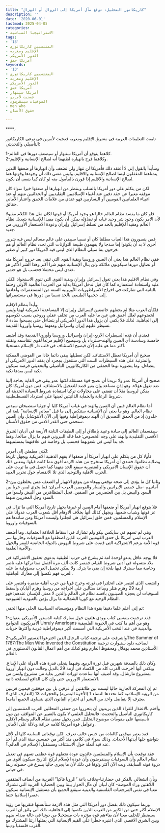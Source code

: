 ```yaml
---
title: "كاريكاتور التحليل: توقع مآل أمريكا إلى الزوال أو الهزال"
description: ''
date: '2020-06-01'
lastmod: 2025-04-05
categories:
- الاستراتيجيا السياسية
tags:
- '13'
- المنتسبين كاريكاتوري
- الإقليم ومغربه
- الدور الأمريكي
- أمريكا حمق
keywords:
- '13'
- المنتسبين كاريكاتوري
- الإقليم ومغربه
- الدور الأمريكي
- أمريكا حمق
- أمريكا ستنهار
- فعجبت لأمرين
- السوفيات سينقرضون
- men who
- حقوق الأنسان

---
```

****،

تابعت التعليقات العربية في مشرق الإقليم ومغربه فعجبت لأمرين في نوعي الكاريكاتور التأصيلي والتحديثي:

1-كلاهما يتوقع أن أمريكا ستنهار أو سيضعف دورها في العالم.  
2-وكلاهما فرح بانهياره لظنهما أنه لصالح الإنسانية والإقليم.

وسأبدأ بالقول إني لا أعتقد ذلك فأمريكا لن تنهار ولن تضعف وأن انهيارها أو ضعفها اللذين يتمناهما المغفلون ليسا لصالح الإنسانية والاقليم. وليس معنى ذلك أن وجودها وقوتها هما لصالح الإنسانية والاقليم إذا قورن بالمأمول منه لو كان كما ينبغي أن يكون.

لكن من يتكلم على دور أمريكا بالسلب وينتظر من انهيارها أو ضعفها خيرا سواء كان موقفه معبرا عن حقد دفين عند أغبياء الإسلاميين التقليديين أو الحداثيين منهم أو عند اغبياء العلمانيين القوميين أو اليساريين فهو عندي من علامات الحمق واعتبار الأماني حقائق.

فلو كان ما يفسد نظام العالم حاليا هو وجود أمريكا أو قوتها لكان مثل هذا الكلام مقبولا لأن الامر يكون وجود شر وحيد غيابه أو تضاؤله يمكن أن يكون مفيدا للإنسانية بتعديل نظام العالم ومفيدا للإقليم بالحد من تسلط إسرائيل وإيران وعودة الاستعمار الأوروبي من جديد.

فمن يتصورون هذا الغياب مطلقا كان أو نسبيا سيبقي على عالم مسالم ليس فيه شرور أخرى لا بد أن يكونوا إما سذجا ولا يفهمون طبيعة التوازنات التي تحدد نظام العالم أو هم فرحون بما سيلي النظام الذي ليس فيه لأمريكا دور كبير أو صغير.

ففي نظام العالم هذا يعني أن الصين وروسيا وبقية القوى التي تبقى بعد خروج أمريكا منه أو تضاؤل دورها سيكونون ملائكة ولن ينال الإنسانية منهم شرا أكبر وهذا الشر الأكبر هو عندي ليس محتملا فحسب بل هو حتمي.

وفي نظام الاقليم هذا يعني تغول إسرائيل وإيران وبقية القوى التي تنوي الاستحواذ الكلي عليه واستعادة استعماره كما كان قبل تدخل أمريكا بداية من الحرب العالمية الأولى وختما بالثانية التي شاركت في اخراج الامبراطوريات الأوروبية الستة من المستعمرات وأعادتها إلى حجمها الطبيعي بالحد نسبيا من دورها في مستعمراتها.

وأبدأ بنظام الإقليم.   
فلكأن العرب مثلا لم يجعلهم خاضعين لإسرائيل وإيران إلا المساعدة الأمريكية لهما وليس لخضوعهم لعلل أعمق هي عين ما عليه العرب من تخلف عقلي وروحي بسبب نكوصهم إلى الجاهلية. لذلك فلا يكفي أن يزول هذا الدور الأمريكي أو يتضاءل حتى يصبحوا سادة لا تسيطر عليهم إيران واسرائيل ومعهما روسيا وأوروبا القديمة.

فعندي أن هذه السيطرات الاربع-إيران وإسرائيل وروسيا وأوروبا القديمة وقد أضيف خامسة وسادسة أي الصين والهند-ستزداد بل وسيصبح الإقليم مرتعا لقوى تتقاسمه وتفتنه أكثر مما هو عليه اٍلآن فيصبح الاستئناف في قلب دار الإسلام مستحيلا.

صحيح أن أمريكا تعطل الاستئناف. لكن تعطيلها يبقى دائما حادا من الفوضى الممكنة والمترتبة على هذه السيطرات الست التي ستتغول بمجرد أن يفقد الدور الامريكي أو يتضاءل. وما يتصوره نوعا الحمقى من الكاريكاتورين التأصيلي والتحديثي فرصة سيكون نكبة ليس بعدها نكبة.

صحيح أن أمريكا عدو ولا تريدنا أن نصبح قوة مستقلة لكنها عدو يبقى في الغاية بحاجة إلينا ضد تغول هؤلاء. وهو إذن مساعد وإن بغير قصد للتعجيل بالاستئناف. فمن دون أمريكا كان يمكن لروسيا مثلا أن تقضي على محاولات تركيا استعادة شروط السيادة الحديثة أي شروط الرعاية والحماية الذاتيتين لعينها على استرداد القسطنطينية.

أما نظام العالم فبين أن الصين والهند في غياب أمريكا كليا أو جزئيا ستصبحان سيدتي نظام العالم. وهو ما يعني أن الإنسانية ستنكص إلى ما قبل “معاني الإنسانية” بلغة ابن خلدون إذ من الحمق التصديق أن الهند ديموقراطية وفيها إلى الآن الأنتوشابل وأن الصين ستحمي حتى القدر الادنى من حقوق الأنسان.

سيقسمان العالم إلى سادة وعبيد بإطلاق أو إلى الطبقات الثابتة الأربعة في أديان الشرق الأقصى التقليدية والهند على وجه الخصوص: فما قاله البيروني فيهم ما يزال صالحا. وهما قد بدآ ليس في شعوبهما فحسب بل وخاصة في علاقتهما بمسلميهما.

لكني مطمئن إلى أمرين:  
فأولا كل من يتكلم على انهيار أمريكا أو ضعفها لا يفهم الذهنية الامريكية ويجهل تاريخا وصلابة نظامها. فعندي أن أمريكا ستخرج من هذه الازمة أقوى مما كانت قبلها. ومعنى ذلك أن حقوق الإنسان الامريكي والعنصرية سيقع الحد منهما كما حصل في ما تربت على الحرب الأهلية والتوحيد الذي تلا الانقسام حول تحرير العبيد.

2-وثانيا كل ما يؤدي إلى صحة توقعي ووهاء من يتوقع الانهيار أو الضعف ممن يخلطون بين أمانيهم -مثل حمقى الإيرانيين واليسار والقوميين العرب-أمران: فما يجري ليس حربا بين السود والبيض بل بين العنصريين من الصفين. فجل المتظاهرين من البيض ولسوا من السود وجل المخربين منهما.

فلا يتوقع انهيار أمريكا أو ضعفها أمام الصين أو غيرها يجهل تاريخ أمريكا التي ما تزال في عز قوتها وشباب شعبها. ويجهل كذلك أنها بخلاف الاوهام أقل شعوب العرب عدوانا على الإسلام والمسلمين. فمن خلق إسرائيل هي انجلترا وليست أمريكا ومن ساندها هم السوفيات واوروبا.

وهي لم تسهم في سايكس بيكو ولم تشارك في اسقاط الخلاقة العثمانية. وما أضعف العرب ليس أمريكا بل حمق القوميين العرب الذين اصطفوا مع السوفيات وحاربوا سر قوة الأمة بزعم الاشتراكية التي قضت على شروط النهوض بالدولة الحاضنة للفقر والجهل والأمية العلمية.

فلا يوجد عاقل يدعو لوحدة امة ثم يشرع في حرب الطبقية بدعوى تحقيق الاشتراكية في بلاد متسولة في أدنى شروط القيام. فمصر كانت ألف مرة أفضل مما تركها عليه ناصر وخاصة مما سيترك فيها بلحة إن بقي ما يترك. ولا يمكن تحميل الغرب مسؤولية ما عليه العرب فهم نكصوا إلى معارك الجاهلية.

والشعب الذي انتصر على انجلترا في ثورته وخرج قويا من حرب أهلية مدمرة وانتصر على أزمة 29 وهزم هتلر وساعد ستالين على اخراجه من روسيا وهزم اليابان وأسقط السوفيات لن يعجزه الصينيون بأفسد نظام في العالم والذين لا معنى للإنسان عندهم: فهو النظام الوحيد مع كوريا الشمالية ما يزال يؤمن بالعبودية الشيوعية.

ثم إني أعلم علما دقيقا بقوة هذا النظام ومؤسساته السياسية الجلي منها الخفي:

1-فقد ترجمت بنفسي كتاب وودي هلتون حول معارك كتابة الدستور الأمريكي بعنوان الأمريكيون الجوامح Unruly Americans وهو من أهم ما كتب في الحيوية الفلسفية والدينية في عند النخب الأمريكية التي أسست أكبر ديموقراطية غربية وأكثرها حريات.

2-واشرفت على ترجمة كتاب الرجال الذين اخترعوا الدستور الأمريكيThe Summer of 1787:The Men Who Invented the Constitution لصاحبه داود ستيوارت ترجمة الأستاذين محمد بوهلال ومحفوظ العارم وهو كذلك من أهم اعمال القانون الدستوري في العالم.

وكان ذلك بالصدفة شهرين قبل ثورة الربيع. وفيهما يتجلى قدرة هذه الدولة على الإبداع. ويكفي أنها أخرجت الغرب كله من الكساد في أزمة 29 بالديل وحالت دون انهيار أوروبا بمشروع مارشال. وقد أضيف أنها ساعدت ثورات التحرر بداية من مشروع ولسن من الاستعمار الاوروبي حتى وإن كان الدافع لمصلحة ذاتية.

ثم إن المعركة الجارية حاليا ليست بين طائفتين أو عرقين بل بين موققين قيميين قريبين من الرؤية الإسلامية كما تحددها النساء 1 (الأخوة البشرية) والحجرات 13 (التعارف الذي لا يعترف إلا بتفاضل واحد بين البشر أي احترام القانون الذي يتساوى الجميع أمامه).

وأختم بالاعتذار للقراء الذين يريدون أن يتحرروا من حمقى المحللين العرب المنتسبين إلى كاريكاتوري التأصيل والتحديث: فالتحليل العلمي لا يكون بالتعبير عن المواقف من دون تأسيسها على مقومات موضوع التحليل. فمن يجهل معنى نظام العالم ونظام الاقليم وعوامل قوة أمريكا كلامه خرافة ودلالة على الأماني.

فقد يعتبر موقفي كالعادة من جنس خالف تعرف. لكن توقعاتي السابقة كلها أو لأقل بتواضع جلها أيدتها الأحداث. وذلك سواء في كلامي منذ أكثر من خمسين سنة الذي لم أحد عنه قيد أنملة حول الاستئناف ومستقبل الإسلام في العالم.؟.

فقد توقعت بأن الإسلام والمسلمين عائدون عودة تجعلهم قوة عظمى تسهم في تعديل نظام العالم وأن السوفيات سينقرضون وأن عودة الإسلام لركح التاريخ سيكون أقوى من ذروة قوته السابقة. وبت الآن أكثر وثوقا في ذلك لأن ما يجري حاليا يسرع في حصوله ربما في حياتي.

وبأن انشغالي بالفكر في حضارتنا-بخلاف باعة “الروبا فاكيا” الغربية من أنصاف المثقفين اللاهثين وراء الموضة- كان لبيان أن مآل الحوار بيننا وبين الحضارة الغربية التي تشترك معنا في نفس المرجعيات الفلسفية والدينية سيقنع الجميع بأن مستقبل الإنسانية سيكون عصرا إسلاميا حتما.

وربما سيكون ذلك بفضل دور أمريكا التي مثل هذه الازمة ستأنسنها فتقربها من رؤية الإسلام أكثر حتى من الكثير من العرب الذين نكصوا إلى الجاهلية. ذلك أني واثق أن الغرب سيضطر للحلف معنا لأن بقاءهم قوة مؤثرة بات مستحيلا من دوننا في حالة صدام بينهم وبين الشرق الاقصى الذي اعتبره خطرا على القيم الإنسانية التي يمثلها ارثنا المشترك مع الغرب فلسفيا ودينيا.

###
